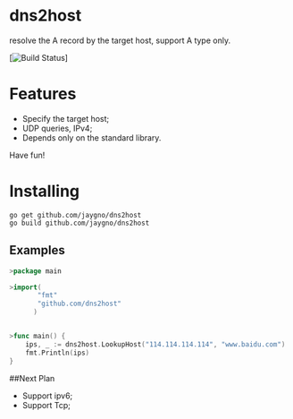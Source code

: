 # dns2host
resolve the A record by the target host, support A type only.

[![Build Status](https://travis-ci.org/jaygno/dns2host.svg?branch=master)]


# Features

* Specify the target host;
* UDP queries, IPv4;
* Depends only on the standard library.

Have fun!

# Installing

    go get github.com/jaygno/dns2host
    go build github.com/jaygno/dns2host

## Examples

```go
>package main

>import(
       "fmt"
       "github.com/dns2host"
      )


>func main() {
    ips, _ := dns2host.LookupHost("114.114.114.114", "www.baidu.com")
    fmt.Println(ips) 
}
```
##Next Plan
* Support ipv6;
* Support Tcp;

